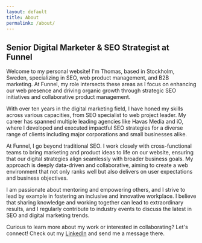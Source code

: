 ```yaml
---
layout: default
title: About
permalink: /about/
---
```


<h2> Senior Digital Marketer & SEO Strategist at Funnel</h2>

<p>Welcome to my personal website! I'm Thomas, based in Stockholm, Sweden, specializing in SEO, web product management, and B2B marketing. At Funnel, my role intersects these areas as I focus on enhancing our web presence and driving organic growth through strategic SEO initiatives and collaborative product management.</p>

<p>With over ten years in the digital marketing field, I have honed my skills across various capacities, from SEO specialist to web project leader. My career has spanned multiple leading agencies like Havas Media and iO, where I developed and executed impactful SEO strategies for a diverse range of clients including major corporations and small businesses alike.</p>

<p>At Funnel, I go beyond traditional SEO. I work closely with cross-functional teams to bring marketing and product ideas to life on our website, ensuring that our digital strategies align seamlessly with broader business goals. My approach is deeply data-driven and collaborative, aiming to create a web environment that not only ranks well but also delivers on user expectations and business objectives.</p>

<p>I am passionate about mentoring and empowering others, and I strive to lead by example in fostering an inclusive and innovative workplace. I believe that sharing knowledge and working together can lead to extraordinary results, and I regularly contribute to industry events to discuss the latest in SEO and digital marketing trends.</p>

Curious to learn more about my work or interested in collaborating? Let's connect! Check out my [LinkedIn](https://www.linkedin.com/in/thomasfrenkiel/) and send me a message there.


